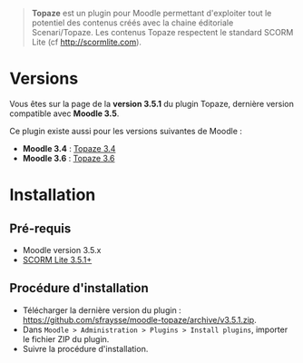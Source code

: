 > **Topaze** est un plugin pour Moodle permettant d'exploiter tout le potentiel des contenus créés avec la chaine éditoriale Scenari/Topaze.
Les contenus Topaze respectent le standard SCORM Lite (cf http://scormlite.com).


# Versions

Vous êtes sur la page de la **version 3.5.1** du plugin Topaze, dernière version compatible avec **Moodle 3.5**.

Ce plugin existe aussi pour les versions suivantes de Moodle :
- **Moodle 3.4** : [Topaze 3.4](https://github.com/sfraysse/moodle-topaze/tree/3.4)
- **Moodle 3.6** : [Topaze 3.6](https://github.com/sfraysse/moodle-topaze/tree/3.6)


# Installation


## Pré-requis

- Moodle version 3.5.x
- [SCORM Lite 3.5.1+](https://github.com/sfraysse/moodle-scormlite/tree/3.5)


## Procédure d'installation

- Télécharger la dernière version du plugin : https://github.com/sfraysse/moodle-topaze/archive/v3.5.1.zip.
- Dans `Moodle > Administration > Plugins > Install plugins`, importer le fichier ZIP du plugin.
- Suivre la procédure d'installation.



